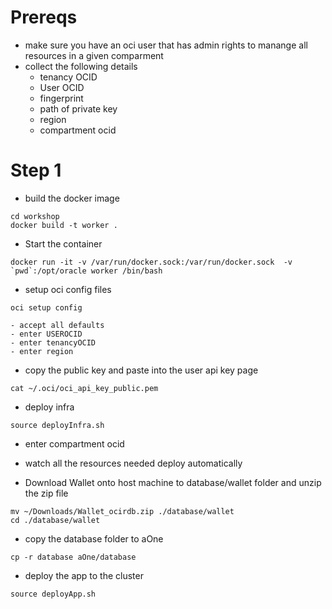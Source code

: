 

# Prereqs
- make sure you have an oci user that has admin rights to manange all resources in a given comparment
- collect the following details
    - tenancy OCID
    - User OCID
    - fingerprint
    - path of private key 
    - region
    - compartment ocid

# Step 1
- build the docker image
```
cd workshop
docker build -t worker .
```

- Start the container
```
docker run -it -v /var/run/docker.sock:/var/run/docker.sock  -v `pwd`:/opt/oracle worker /bin/bash
```

- setup oci config files
```
oci setup config
```
    - accept all defaults
    - enter USEROCID
    - enter tenancyOCID
    - enter region

- copy the public key and paste into the user api key page
```
cat ~/.oci/oci_api_key_public.pem
```

- deploy infra
```
source deployInfra.sh
```

- enter compartment ocid
- watch all the resources needed deploy automatically

- Download Wallet onto host machine to database/wallet folder and unzip the zip file
```
mv ~/Downloads/Wallet_ocirdb.zip ./database/wallet
cd ./database/wallet
```


- copy the database folder to aOne
```
cp -r database aOne/database
```

- deploy the app to the cluster
```
source deployApp.sh
```